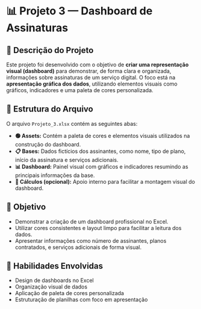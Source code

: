 # 📊 Projeto 3 — Dashboard de Assinaturas

## 📁 Descrição do Projeto

Este projeto foi desenvolvido com o objetivo de **criar uma representação visual (dashboard)** para demonstrar, de forma clara e organizada, informações sobre assinaturas de um serviço digital. O foco está na **apresentação gráfica dos dados**, utilizando elementos visuais como gráficos, indicadores e uma paleta de cores personalizada.

## 🧩 Estrutura do Arquivo

O arquivo `Projeto_3.xlsx` contém as seguintes abas:

- **🟢 Assets:** Contém a paleta de cores e elementos visuais utilizados na construção do dashboard.
- **📋 Bases:** Dados fictícios dos assinantes, como nome, tipo de plano, início da assinatura e serviços adicionais.
- **📊 Dashboard:** Painel visual com gráficos e indicadores resumindo as principais informações da base.
- **🧮 Cálculos (opcional):** Apoio interno para facilitar a montagem visual do dashboard.

## 🎯 Objetivo

- Demonstrar a criação de um dashboard profissional no Excel.
- Utilizar cores consistentes e layout limpo para facilitar a leitura dos dados.
- Apresentar informações como número de assinantes, planos contratados, e serviços adicionais de forma visual.

## 🧠 Habilidades Envolvidas

- Design de dashboards no Excel
- Organização visual de dados
- Aplicação de paleta de cores personalizada
- Estruturação de planilhas com foco em apresentação
